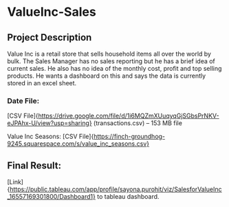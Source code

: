 # ValueInc-Sales

## Project Description
Value Inc is a retail store that sells household items all over the world by bulk. The Sales Manager has no sales reporting but he has a brief idea of current sales.
He also has no idea of the monthly cost, profit and top selling products. 
He wants a dashboard on this and says the data is currently stored in an excel sheet.

### Date File: 
[CSV File]{https://drive.google.com/file/d/1i6MQZmXUuqyqGjSGbsPrNKV-eJPAhx-U/view?usp=sharing} (transactions.csv) – 153 MB file


Value Inc Seasons:
[CSV File]{https://finch-groundhog-9245.squarespace.com/s/value_inc_seasons.csv}


## Final Result:
[Link]{https://public.tableau.com/app/profile/sayona.purohit/viz/SalesforValueInc_16557169301800/Dashboard1} to tableau dashboard.
